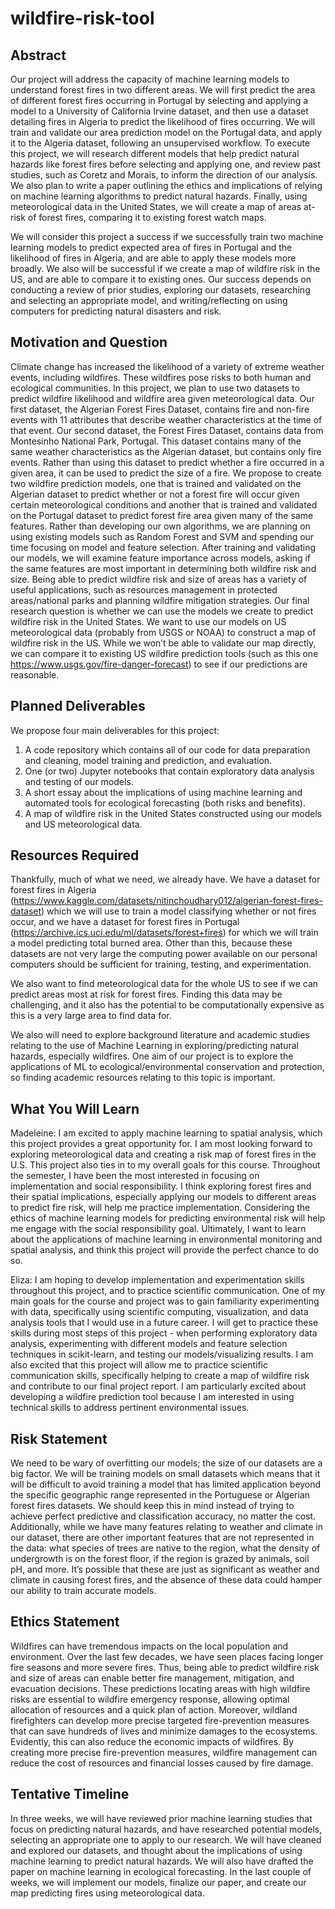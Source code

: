 # wildfire-risk-tool

## Abstract

Our project will address the capacity of machine learning models to understand forest fires in two different areas. We will first predict the area of different forest fires occurring in Portugal by selecting and applying a model to a University of California Irvine dataset, and then use a dataset detailing fires in Algeria to predict the likelihood of fires occurring. We will train and validate our area prediction model on the Portugal data, and apply it to the Algeria dataset, following an unsupervised workflow. To execute this project, we will research different models that help predict natural hazards like forest fires before selecting and applying one, and review past studies, such as Coretz and Morais, to inform the direction of our analysis. We also plan to write a paper outlining the ethics and implications of relying on machine learning algorithms to predict natural hazards. Finally, using meteorological data in the United States, we will create a map of areas at-risk of forest fires, comparing it to existing forest watch maps. 

We will consider this project a success if we successfully train two machine learning models to predict expected area of fires in Portugal and the likelihood of fires in Algeria, and are able to apply these models more broadly. We also will be successful if we create a map of wildfire risk in the US, and are able to compare it to existing ones. Our success depends on conducting a review of prior studies, exploring our datasets, researching and selecting an appropriate model, and writing/reflecting on using computers for predicting natural disasters and risk. 
 

## Motivation and Question
Climate change has increased the likelihood of a variety of extreme weather events, including wildfires. These wildfires pose risks to both human and ecological communities. In this project, we plan to use two datasets to predict wildfire likelihood and wildfire area given meteorological data. Our first dataset, the Algerian Forest Fires Dataset, contains fire and non-fire events with 11 attributes that describe weather characteristics at the time of that event. Our second dataset, the Forest Fires Dataset, contains data from Montesinho National Park, Portugal. This dataset contains many of the same weather characteristics as the Algerian dataset, but contains only fire events. Rather than using this dataset to predict whether a fire occurred in a given area, it can be used to predict the size of a fire. We propose to create two wildfire prediction models, one that is trained and validated on the Algerian dataset to predict whether or not a forest fire will occur given certain meteorological conditions and another that is trained and validated on the Portugal dataset to predict forest fire area given many of the same features. Rather than developing our own algorithms, we are planning on using existing models such as Random Forest and SVM and spending our time focusing on model and feature selection. After training and validating our models, we will examine feature importance across models, asking if the same features are most important in determining both wildfire risk and size. Being able to predict wildfire risk and size of areas has a variety of useful applications, such as resources management in protected areas/national parks and planning wildfire mitigation strategies. Our final research question is whether we can use the models we create to predict wildfire risk in the United States. We want to use our models on US meteorological data (probably from USGS or NOAA) to construct a map of wildfire risk in the US. While we won’t be able to validate our map directly, we can compare it to existing US wildfire prediction tools (such as this one https://www.usgs.gov/fire-danger-forecast) to see if our predictions are reasonable.

## Planned Deliverables
We propose four main deliverables for this project:
1. A code repository which contains all of our code for data preparation and cleaning, model training and prediction, and evaluation.
2. One (or two) Jupyter notebooks that contain exploratory data analysis and testing of our models.
3. A short essay about the implications of using machine learning and automated tools for ecological forecasting (both risks and benefits).
4. A map of wildfire risk in the United States constructed using our models and US meteorological data.


## Resources Required
Thankfully, much of what we need, we already have. We have a dataset for forest fires in Algeria (https://www.kaggle.com/datasets/nitinchoudhary012/algerian-forest-fires-dataset) which we will use to train a model classifying whether or not fires occur, and we have a dataset for forest fires in Portugal (https://archive.ics.uci.edu/ml/datasets/forest+fires) for which we will train a model predicting total burned area. Other than this, because these datasets are not very large the computing power available on our personal computers should be sufficient for training, testing, and experimentation.

We also want to find meteorological data for the whole US to see if we can predict areas most at risk for forest fires. Finding this data may be challenging, and it also has the potential to be computationally expensive as this is a very large area to find data for.

We also will need to explore background literature and academic studies relating to the use of Machine Learning in exploring/predicting natural hazards, especially wildfires. One aim of our project is to explore the applications of ML to ecological/environmental conservation and protection, so finding academic resources relating to this topic is important.


## What You Will Learn


Madeleine: I am excited to apply machine learning to spatial analysis, which this project provides a great opportunity for. I am most looking forward to exploring meteorological data and creating a risk map of forest fires in the U.S. This project also ties in to my overall goals for this course. Throughout the semester, I have been the most interested in focusing on implementation and social responsibility. I think exploring forest fires and their spatial implications, especially applying our models to different areas to predict fire risk, will help me practice implementation. Considering the ethics of machine learning models for predicting environmental risk will help me engage with the social responsibility goal. Ultimately, I want to learn about the applications of machine learning in environmental monitoring and spatial analysis, and think this project will provide the perfect chance to do so. 

Eliza: I am hoping to develop implementation and experimentation skills throughout this project, and to practice scientific communication. One of my main goals for the course and project was to gain familiarity experimenting with data, specifically using scientific computing, visualization, and data analysis tools that I would use in a future career. I will get to practice these skills during most steps of this project - when performing exploratory data analysis, experimenting with different models and feature selection techniques in scikit-learn, and testing our models/visualizing results. I am also excited that this project will allow me to practice scientific communication skills, specifically helping to create a map of wildfire risk and contribute to our final project report. I am particularly excited about developing a wildfire prediction tool because I am interested in using technical skills to address pertinent environmental issues.

## Risk Statement
We need to be wary of overfitting our models; the size of our datasets are a big factor. We will be training models on small datasets which means that it will be difficult to avoid training a model that has limited application beyond the specific geographic range represented in the Portuguese or Algerian forest fires datasets. We should keep this in mind instead of trying to achieve perfect predictive and classification accuracy, no matter the cost. Additionally, while we have many features relating to weather and climate in our dataset, there are other important features that are not represented in the data: what species of trees are native to the region, what the density of undergrowth is on the forest floor, if the region is grazed by animals, soil pH, and more. It’s possible that these are just as significant as weather and climate in causing forest fires, and the absence of these data could hamper our ability to train accurate models.

## Ethics Statement
Wildfires can have tremendous impacts on the local population and environment. Over the last few decades, we have seen places facing longer fire seasons and more severe fires. Thus, being able to predict wildfire risk and size of areas can enable better fire management, mitigation, and evacuation decisions. These predictions locating areas with high wildfire risks are essential to wildfire emergency response, allowing optimal allocation of resources and a quick plan of action. Moreover, wildland firefighters can develop more precise targeted fire-prevention measures that can save hundreds of lives and minimize damages to the ecosystems. Evidently, this can also reduce the economic impacts of wildfires. By creating  more precise fire-prevention measures, wildfire management can reduce the cost of resources and financial losses caused by fire damage. 

## Tentative Timeline

In three weeks, we will have reviewed prior machine learning studies that focus on predicting natural hazards, and have researched potential models, selecting an appropriate one to apply to our research. We will have cleaned and explored our datasets, and thought about the implications of using machine learning to predict natural hazards. We will also have drafted the paper on machine learning in ecological forecasting. In the last couple of weeks, we will implement our models, finalize our paper, and create our map predicting fires using meteorological data. 

## 
